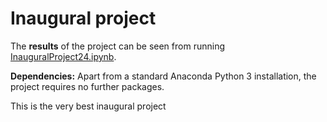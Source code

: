 # Inaugural project

The **results** of the project can be seen from running [InauguralProject24.ipynb](inauguralproject.ipynb).

**Dependencies:** Apart from a standard Anaconda Python 3 installation, the project requires no further packages.

This is the very best inaugural project